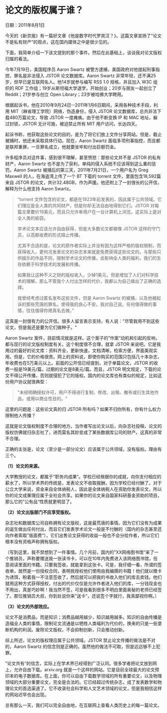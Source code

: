 # 论文的版权属于谁？

日期：2011年8月1日

今天的《新京报》有一篇好文章《他是数字时代罗宾汉？》。这篇文章宣扬了“论文不是私有财产”的观点，这在国内媒体之中是很少见的。

下面，我简单介绍一下该文提到的那个事件。然后在此基础上，谈谈我对论文版权归属的看法。

今年7月19日，美国程序员 Aaron Swartz 被警方逮捕，美国政府对他提起刑事指控，罪名是非法侵入 JSTOR 论文数据库。Aaron Swartz 非常年轻，还不满25岁，但早已是互联网名人。他14岁就参与编写 RSS 1.0 规格，并且加入 W3C 组织的 RDF 工作组；19岁从斯坦福大学退学，开始创业；20岁与朋友一起创立了 Reddit；21岁参与创立 Open Library；23岁被哈佛大学聘用。

根据起诉书，他在2010年9月24日--2011年1月6日期间，采用各种技术手段，利用 MIT（麻省理工学院）网络，伪造身份，侵入 JSTOR 论文数据库，总共非法下载480万篇论文，导致 JSTOR 一度瘫痪。由于他不断变换 IP 和 MAC 地址，躲过封锁，JSTOR 无计可施，被迫禁止所有 MIT 用户访问，长达四天。

起诉书称，他获取这些论文的目的，是为了将它们放上文件分享网站。但是，截止被捕时，他还未采取具体行动。现在，Aaron Swartz 面临多项刑事指控，而且都是联邦重罪，一旦罪名成立，他就要坐牢和付出巨额罚金。

许多程序员对这件事，感到很不理解，甚至愤怒：那些论文并不是 JSTOR 的私有财产，Aaron Swartz 也不是为了获利，单纯的侵入系统不应该得到这么重的惩罚。Aaron Swartz 被捕后的第三天，2011年7月21日，一个用户名为 Greg Maxwell 的人，在海盗湾上传了一个 BT 下载的 torrent 文件，里面包含18,592篇来自 JSTOR 的论文，共计32.48GB，作为声援。他还附上了一封很长的公开信，解释为什么他支持 Aaron Swartz。

> “torrent 文件包含的论文，都是在1923年前发表的，因此属于公共领域。它们理应是全人类的共同财产，但是你却无法自由地得到它们。JSTOR 对每篇文章要价19美元，而且只允许单用户在一台计算机上浏览。这实际上是对全人类的偷窃。
> 
> 学术论文本应该允许自由获得，但是大多数论文都被像 JSTOR 这样的守门员，以高额收费的形式阻止传播。
> 
> 尤其不合适的是，论文的原作者实际上并没有因为这样严格的版权限制，而获得收入，更何况发表论文的杂志本来就是免费获得这些论文的。与那些只供娱乐的作品不同，限制学术论文的传播，会影响全人类的福利，我们的生存依赖于科学技术的发展和传播。
> 
> 如果我让这种不义之财的版权收入，少掉1美元，但是增加了人们对科学技术的理解，那么不管我个人付出怎样的代价，我都认为自己做出了正确的选择。
> 
> 我曾经考虑过匿名发布这些文件，但是 Aaron Swartz 的被捕，以及他被起诉的那些荒唐的罪名，使得我的良心不安。我对自己说，任何值得做的事情，往往值得你用真名去做。”

这真是一封很有力的公开信。很多人留言表示支持，有人说：”尽管我用不到这些论文，但是我还是要为它们做种子。“

Aaron Swartz 案件，目前情况就是这样。这个案子的”作案“动机和引起的反响，都与现行的论文版权制度有关。这个制度很不合理，就拿 JSTOR 来说吧。它是我用过的最好的论文库：资料齐全，更新快速，文档清晰，检索方便，界面美观实用。但是，它的价格很贵。网上的资料说，即使你购买的范围只包括几十本杂志，年收费也在5万美元以上。前面的公开信已经提到，对于单篇论文，JSTOR 的收费一般是19美元/篇，过期的论文是8美元/篇。而且，JSTOR 明文规定，下载的论文不得公开传播，否则就侵犯了它的版权。国内的论文库也有类似的规定，比如这份用户协议就很典型：

> ”未经明确授权许可，用户不得进行复制、修改、出租、散布或衍生其他作品，或用以商业性目的。“

这里的问题是：这些论文真的归 JSTOR 所有吗？如果不归你所有，你有什么权力限制他人传播？

这就是论文版权制度不合理的地方。当作者写出论文以后，向杂志社投稿，论文的版权仿佛就归杂志社了，进而莫名其妙变成了某些数据库公司的财产。这真的非常不合理。

正确的主张是，论文（至少是一部分论文）应该属于公共领域，没有版权。理由有三个。

**（1）论文的来源。**

大学教授的论文，都属于”职务内成果“。学校已经根据你的成就，向你支付相应的薪水了，所以学术界的传统是，发表论文不收取报酬，因为学校已经付酬了。对于公立大学来说，资金来自全体纳税人，因此是全体纳税人在资助你发表论文，所以你的论文成果理应属于全社会共享。如果你的论文来自国家科研基金资助的项目，那么它的”公有品“性质就更明显了。

**（2）论文出版部门不应享受版权。**

杂志社和数据库公司自称拥有论文版权，这是最荒唐的事情。因为它们没有为成果的诞生做出任何付出，而且它们发表学术论文一般是不付酬的（国内的杂志甚至还向作者索取”版面费“），它们出售论文获得的收益一般也不会分给作者，所以它们根本没有资格声称拥有版权。

（写到这里，我不禁想到了一件事情。几个月前，国内的”XX网络图书馆“来了一个推销员，声称要赠送我一张读书卡，可以在10年内免费进入该网络图书馆，任意阅读里面的书籍。只要我签收，就能拿到这张卡。可是，我仔细一看，所谓的签收单，居然是一份授权合同，表明我授权他们使用由我编撰的书籍！他们就以赠卡为诱饵，盼着我一不注意签收了，然后就可以把我的书收入他们的库去卖钱。他们就用这种方式获得授权，付出的代价仅仅是允许作者进入他们的库，一分钱现金也不用出，真是巧妙啊！我当然不签，可是我看到很多不明白里面奥秘的老师已经签了。那位推销员大叔，你到处说你来”送卡“，还说签个字就行，我真鄙视你啊。）

**（3）论文的外部效应。**

论文不是消费品，而是知识；消费品越用越少，知识越用越多。知识的自由传播是造福全人类的事情，限制论文流通是以牺牲人类福利为代价的，换来的只是一些垄断机构的利润。废除论文版权，不会抑制创新，只会推动创新。

综上所述，论文的版权理应属于公共领域。JSTOR 禁止论文传播的做法是不对的，Aaron Swartz 的信念则是正确的。虽然他的做法不可取，但是远远够不上犯罪。

”论文共有“的信念，实际上在学术界已经得到广泛认同。很多学者把论文放到网上，允许自由下载。arxiv.org 就是一个这样的网站。它是目前全球最大的论文预印本的电子数据库。在上面，你可以自由下载数学领域的所有重要论文，以及物理领域的大部分重要论文，完全是合法的。它已经超过传统杂志，成了发表数学和物理论文的首选渠道了。它不收录社会科学和人文艺术领域的论文，但是我相信这样的网站迟早也会出现。

总有那么一天，我们可以完全自由地，在互联网上查看人类历史上的每一篇论文。

